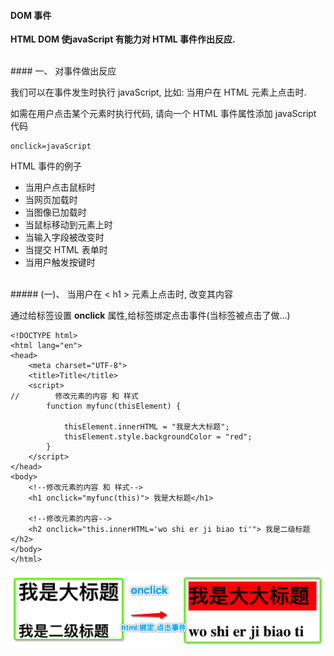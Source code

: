 #### DOM 事件


**HTML DOM 使javaScript 有能力对 HTML 事件作出反应.**




<br>
#### 一、 对事件做出反应

我们可以在事件发生时执行 javaScript, 比如: 当用户在 HTML 元素上点击时.

如需在用户点击某个元素时执行代码, 请向一个 HTML 事件属性添加 javaScript 代码
```
onclick=javaScript
```


HTML 事件的例子

- 当用户点击鼠标时
- 当网页加载时
- 当图像已加载时
- 当鼠标移动到元素上时
- 当输入字段被改变时
- 当提交 HTML 表单时
- 当用户触发按键时

<br>
##### (一)、 当用户在 &lt; h1 &gt; 元素上点击时, 改变其内容

通过给标签设置 **onclick** 属性,给标签绑定点击事件(当标签被点击了做...)

```
<!DOCTYPE html>
<html lang="en">
<head>
    <meta charset="UTF-8">
    <title>Title</title>
    <script>
//        修改元素的内容 和 样式
        function myfunc(thisElement) {

            thisElement.innerHTML = "我是大大标题";
            thisElement.style.backgroundColor = "red";
        }
    </script>
</head>
<body>
    <!--修改元素的内容 和 样式-->
    <h1 onclick="myfunc(this)"> 我是大标题</h1>

    <!--修改元素的内容-->
    <h2 onclick="this.innerHTML='wo shi er ji biao ti'"> 我是二级标题</h2>
</body>
</html>
```
![](/assets/Snip20190116_14.png)